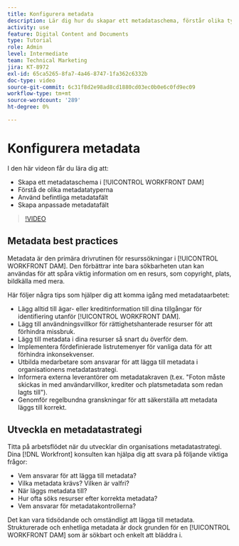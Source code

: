 ```yaml
---
title: Konfigurera metadata
description: Lär dig hur du skapar ett metadataschema, förstår olika typer av metadata, använder befintliga metadatafält och mycket mer i [!UICONTROL WORKFRONT DAM].
activity: use
feature: Digital Content and Documents
type: Tutorial
role: Admin
level: Intermediate
team: Technical Marketing
jira: KT-8972
exl-id: 65ca5265-8fa7-4a46-8747-1fa362c6332b
doc-type: video
source-git-commit: 6c31f8d2e98ad8cd1880cd03ec0b0e6c0fd9ec09
workflow-type: tm+mt
source-wordcount: '289'
ht-degree: 0%

---
```


# Konfigurera metadata

I den här videon får du lära dig att:

* Skapa ett metadataschema i [!UICONTROL WORKFRONT DAM]
* Förstå de olika metadatatyperna
* Använd befintliga metadatafält
* Skapa anpassade metadatafält

>[!VIDEO](https://video.tv.adobe.com/v/335235/?quality=12&learn=on)

## Metadata best practices

Metadata är den primära drivrutinen för resurssökningar i [!UICONTROL WORKFRONT DAM]. Den förbättrar inte bara sökbarheten utan kan användas för att spåra viktig information om en resurs, som copyright, plats, bildkälla med mera.

Här följer några tips som hjälper dig att komma igång med metadataarbetet:

* Lägg alltid till ägar- eller kreditinformation till dina tillgångar för identifiering utanför [!UICONTROL WORKFRONT DAM].
* Lägg till användningsvillkor för rättighetshanterade resurser för att förhindra missbruk.
* Lägg till metadata i dina resurser så snart du överför dem.
* Implementera fördefinierade listrutemenyer för vanliga data för att förhindra inkonsekvenser.
* Utbilda medarbetare som ansvarar för att lägga till metadata i organisationens metadatastrategi.
* Informera externa leverantörer om metadatakraven (t.ex. &quot;Foton måste skickas in med användarvillkor, krediter och platsmetadata som redan lagts till&quot;).
* Genomför regelbundna granskningar för att säkerställa att metadata läggs till korrekt.

## Utveckla en metadatastrategi

Titta på arbetsflödet när du utvecklar din organisations metadatastrategi. Dina [!DNL Workfront] konsulten kan hjälpa dig att svara på följande viktiga frågor:

* Vem ansvarar för att lägga till metadata?
* Vilka metadata krävs? Vilken är valfri?
* När läggs metadata till?
* Hur ofta söks resurser efter korrekta metadata?
* Vem ansvarar för metadatakontrollerna?

Det kan vara tidsödande och omständligt att lägga till metadata. Strukturerade och enhetliga metadata är dock grunden för en [!UICONTROL WORKFRONT DAM] som är sökbart och enkelt att bläddra i.
